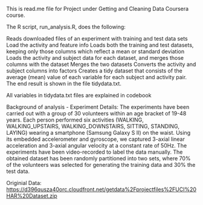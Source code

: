 This is read.me file for Project under Getting and Cleaning Data Coursera course. 

The R script, run_analysis.R, does the following:

Reads downloaded files of an experiment with training and test data sets 
Load the activity and feature info
Loads both the training and test datasets, keeping only those columns which reflect a mean or standard deviation
Loads the activity and subject data for each dataset, and merges those columns with the dataset
Merges the two datasets
Converts the activity and subject columns into factors
Creates a tidy dataset that consists of the average (mean) value of each variable for each subject and activity pair.
The end result is shown in the file tidydata.txt.

All variables in tidydata.txt files are explained in codebook

Background of analysis - Experiment Details:
The experiments have been carried out with a group of 30 volunteers within an age bracket of 19-48 years. 
Each person performed six activities (WALKING, WALKING_UPSTAIRS, WALKING_DOWNSTAIRS, SITTING, STANDING, LAYING) wearing a smartphone (Samsung Galaxy S II) on the waist. Using its embedded accelerometer and gyroscope, we captured 3-axial linear acceleration and 3-axial angular velocity at a constant rate of 50Hz. 
The experiments have been video-recorded to label the data manually. The obtained dataset has been randomly partitioned into two sets, where 70% of the volunteers was selected for generating the training data and 30% the test data.


Originial Data:
https://d396qusza40orc.cloudfront.net/getdata%2Fprojectfiles%2FUCI%20HAR%20Dataset.zip
